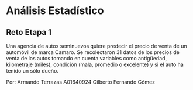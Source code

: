 # Análisis Estadístico

## Reto Etapa 1

Una agencia de autos seminuevos quiere predecir el precio de venta de un automóvil de marca Camaro. 
Se recolectaron 31 datos de los precios de venta de los autos tomando en cuenta variables como antigüedad, kilometraje (miles), 
condición (mala, promedio o excelente) y si el auto ha tenido un sólo dueño.

Por: 
Armando Terrazas A01640924
Gilberto
Fernando Gómez
